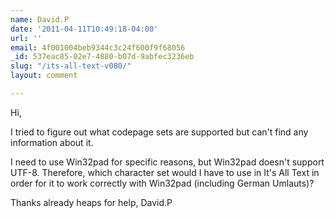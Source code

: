 ```yaml
---
name: David.P
date: '2011-04-11T10:49:18-04:00'
url: ''
email: 4f001004beb9344c3c24f600f9f68056
_id: 537eac85-02e7-4880-b07d-9abfec3236eb
slug: "/its-all-text-v080/"
layout: comment

---
```


Hi,

I tried to figure out what codepage sets are supported but can't find any information about it.

I need to use Win32pad for specific reasons, but Win32pad doesn't support UTF-8. Therefore, which character set would I have to use in It's All Text in order for it to work correctly with Win32pad (including German Umlauts)?

Thanks already heaps for help,
David.P

